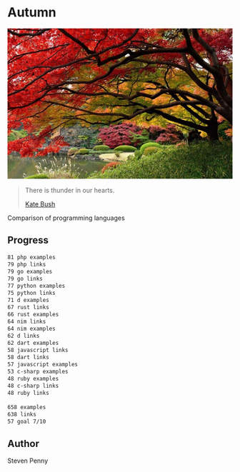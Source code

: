# Autumn

![hero](docs/image.jpg)

> There is thunder in our hearts.
>
> [Kate Bush](//youtu.be/8rIjsa85UVk)

Comparison of programming languages

## Progress

~~~
81 php examples
79 php links
79 go examples
79 go links
77 python examples
75 python links
71 d examples
67 rust links
66 rust examples
64 nim links
64 nim examples
62 d links
62 dart examples
58 javascript links
58 dart links
57 javascript examples
53 c-sharp examples
48 ruby examples
48 c-sharp links
48 ruby links

658 examples
638 links
57 goal 7/10
~~~

## Author

Steven Penny
